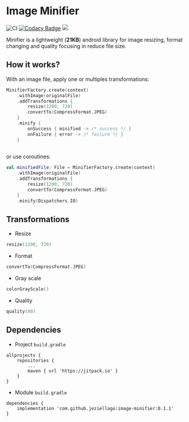 # Image Minifier
![CI](https://github.com/jeziellago/image-minifier/workflows/CI/badge.svg?branch=master)  [![Codacy Badge](https://app.codacy.com/project/badge/Grade/fb95312d03504525b38f4789a3ae58d3)](https://www.codacy.com/gh/jeziellago/image-minifier/dashboard?utm_source=github.com&amp;utm_medium=referral&amp;utm_content=jeziellago/image-minifier&amp;utm_campaign=Badge_Grade)
![](minifier_logo.png)

Minifier is a lightweight (**21KB**) android library for image resizing, format changing and quality focusing in reduce file size.
## How it works?
With an image file, apply one or multiples transformations:
```kotlin
MinifierFactory.create(context)
    .withImage(originalFile)
    .addTransformations {
        resize(1200, 720)
        convertTo(CompressFormat.JPEG)
    }
    .minify {
        onSuccess { minified -> /* success */ }
        onFailure { error -> /* failure */ }
    }
        
```
or use coroutines:
```kotlin
val minifiedFile: File = MinifierFactory.create(context)
    .withImage(originalFile)
    .addTransformations {
        resize(1200, 720)
        convertTo(CompressFormat.JPEG)
    }
    .minify(Dispatchers.IO)
```
## Transformations
- Resize
```kotlin
resize(1200, 720)
```
- Format
```kotlin
convertTo(CompressFormat.JPEG)
```
- Gray scale
```kotlin
colorGrayScale()
```
- Quality
```kotlin
quality(80)
```
## Dependencies
- Project `build.gradle`
```
allprojects {
    repositories {
        ...
        maven { url 'https://jitpack.io' }
    }
}
```
- Module `build.gradle`
```
dependencies {
    implementation 'com.github.jeziellago:image-minifier:0.1.1'
}
```
